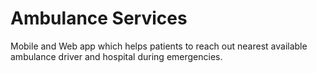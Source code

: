 # Ambulance Services
 Mobile and Web app which helps patients to reach out nearest available ambulance driver and hospital during emergencies.
